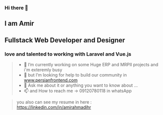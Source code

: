 ### Hi there 👋
## I am Amir

## Fullstack Web Developer and Designer 
### love and talented to working with Laravel and Vue.js


> - 🔭 I’m currently working on some Huge ERP and MRPII projects and i'm exteremly busy
> - 🤔 but I’m looking for help to build our community in www.persianfrontend.com
> - 💬 Ask me about it or anything you want to know about ...
> - 📫 and How to reach me -> 09120780118 in whatsApp


> you also can see my resume in here : 
> https://linkedin.com/in/amirahmadihr
<!--
**amirahmadihr/amirahmadihr** is a ✨ _special_ ✨ repository because its `README.md` (this file) appears on your GitHub profile.

Here are some ideas to get you started:

- 🔭 I’m currently working on ...
- 🌱 I’m currently learning ...
- 👯 I’m looking to collaborate on ...
- 🤔 I’m looking for help with ...
- 💬 Ask me about ...
- 📫 How to reach me: ...
- 😄 Pronouns: ...
- ⚡ Fun fact: ...
-->
